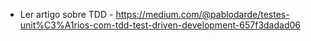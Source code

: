 - Ler artigo sobre TDD - https://medium.com/@pablodarde/testes-unit%C3%A1rios-com-tdd-test-driven-development-657f3dadad06
